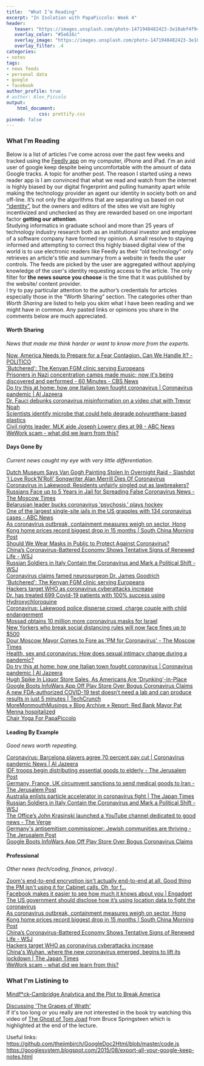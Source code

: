 ```yaml
---
title:  "What I’m Reading"
excerpt: "In Isolation with PapaPiccolo: Week 4"
header:
   teaser: "https://images.unsplash.com/photo-1471948482423-3e18abf4f944?ixlib=rb-1.2.1&ixid=eyJhcHBfaWQiOjEyMDd9"
   overlay_color: "#5e616c"
   overlay_image: "https://images.unsplash.com/photo-1471948482423-3e18abf4f944?ixlib=rb-1.2.1&ixid=eyJhcHBfaWQiOjEyMDd9"
   overlay_filter: .4
categories:
- notes
tags:
- news feeds
- personal data
- google
- facebook
author_profile: true
# author: Alex_Piccolo
output:
    html_document:
            css: prettify.css
pinned: false
---
```


### **What I’m Reading**

Below is a list of articles I’ve come across over the past few weeks and tracked using the [Feedly app](https://feedly.com) on my computer, iPhone and iPad. I'm an avid user of google keep despite being uncomfortable with the amount of data Google tracks. A topic for another post. The reason I started using a news reader app is I am convinced that what we read and watch from the internet is highly biased by our digital fingerprint and pulling humanity apart while making the technology provider an agent our identity in society both on and off-line. It’s not only the algorithms that are separating us based on out [“identity”](https://piccoloa.github.io/entityresolution_over/), but the owners and editors of the sites we visit are highly incentivized and unchecked as they are rewarded based on one important factor __getting our attention__.  
Studying informatics in graduate school and more than 25 years of technology industry research both as an institutional investor and employee of a software company have formed my opinion. A small resolve to staying informed and attempting to correct this highly biased digital view of the world is to use electronic readers like Feedly as their “old technology” only retrieves an article's title and summary from a website in feeds the user controls. The feeds are picked by the user are aggregated without applying knowledge of the user's identity requesting access to the article. The only filter for __the news source you choose__ is the time that it was published by the website/ content provider.  
I try to pay particular attention to the author’s credentials for articles especially those in the “Worth Sharing” section. The categories other than _Worth Sharing_ are listed to help you skim what I have been reading and we might have in common.  Any pasted links or opinions you share in the comments below are much appreciated.


#### Worth Sharing

*News that made me think harder or want to know more from the experts.*

[Now, America Needs to Prepare for a Fear Contagion. Can We Handle It? - POLITICO](https://www.politico.com/news/magazine/2020/03/31/coronavirus-americafear-contagion-can-we-handle-it-157711)     
['Butchered': The Kenyan FGM clinic serving Europeans](https://www.aljazeera.com/indepth/features/kenyan-fgm-clinic-serving-europeans-200317161309188.html)     
[Prisoners in Nazi concentration camps made music; now it's being discovered and performed - 60 Minutes - CBS News](https://www.cbsnews.com/news/holocaust-prisoners-in-nazi-concentration-camps-made-music-now-being-discovered-and-performed-60-minutes-2019-12-15/)     
[Do try this at home: how one Italian town fought coronavirus | Coronavirus pandemic | Al Jazeera](https://www.aljazeera.com/indepth/opinion/home-italian-town-fought-coronavirus-200326110756424.html)   
[Dr. Fauci debunks coronavirus misinformation on a video chat with Trevor Noah](https://mashable.com/video/trevor-noah-dr-fauci-coronavirus-misinformation/)   
[Scientists identify microbe that could help degrade polyurethane-based plastics](https://phys.org/news/2020-03-scientists-microbe-degrade-polyurethane-based-plastics.html)   
[Civil rights leader, MLK aide Joseph Lowery dies at 98 - ABC News](https://abcnews.go.com/Politics/wireStory/civil-rights-leader-mlk-aide-joseph-lowery-dies-69850296)   
[WeWork scam - what did we learn from this?](https://www.bustle.com/p/rebekah-neumanns-search-for-enlightenment-fueled-weworks-collapse-22581874?utm_source=pocket-newtab)   

#### Days Gone By

*Current news caught my eye with very little differentiation.*

[Dutch Museum Says Van Gogh Painting Stolen In Overnight Raid - Slashdot](https://tech.slashdot.org/story/20/03/30/226224/)   
[‘I Love Rock’N’Roll’ Songwriter Alan Merrill Dies Of Coronavirus](https://www.forbes.com/sites/markbeech/2020/03/30/i-love-rocknroll-songwriter-alan-merrill-dies-of-coronavirus/)  
[Coronavirus in Lakewood: Residents unfairly singled out as lawbreakers?](https://www.app.com/story/news/health/2020/03/31/coronavirus-lakewood-residents-unfairly-singled-out-lawbreakers/5086904002/)   
[Russians Face up to 5 Years in Jail for Spreading False Coronavirus News - The Moscow Times](https://www.themoscowtimes.com/2020/03/31/russians-face-up-to-5-years-in-jail-for-spreading-false-coronavirus-news-a69808)   
[Belarusian leader bucks coronavirus 'psychosis,' plays hockey](https://www.nbcnews.com/news/world/belarusian-leader-bucks-coronavirus-psychosis-plays-hockey-n1172041)   
[One of the largest single-site jails in the US grapples with 134 coronavirus cases - ABC News](https://abcnews.go.com/Health/largest-single-site-jails-us-grapples-134-coronavirus/story?id=69871778)   
[As coronavirus outbreak, containment measures weigh on sector, Hong Kong home prices record biggest drop in 15 months | South China Morning Post](https://www.scmp.com/business/article/3077697/coronavirus-outbreak-containment-measures-weigh-sector-hong-kong-home)   
[Should We Wear Masks in Public to Protect Against Coronavirus?](https://www.newsweek.com/masks-covid-19-coronavirus-cdc-advice-1495179?utm_source=TopNews&utm_medium=Feed&utm_campaign=Partnerships)   
[China’s Coronavirus-Battered Economy Shows Tentative Signs of Renewed Life - WSJ](https://www.wsj.com/articles/chinas-coronavirus-battered-economy-shows-tentative-signs-of-renewed-life-11585629575)   
[Russian Soldiers in Italy Contain the Coronavirus and Mark a Political Shift - WSJ](https://www.wsj.com/articles/russian-soldiers-in-italy-contain-the-coronavirus-and-mark-a-political-shift-11585647002)   
[Coronavirus claims famed neurosurgeon Dr. James Goodrich](https://www.lohud.com/story/news/coronavirus/2020/03/30/coronavirus-claims-famed-neurosurgeon-dr-james-goodrich/5091116002/)   
['Butchered': The Kenyan FGM clinic serving Europeans](https://www.aljazeera.com/indepth/features/kenyan-fgm-clinic-serving-europeans-200317161309188.html)   
[Hackers target WHO as coronavirus cyberattacks increase](https://www.aljazeera.com/news/2020/03/hackers-target-coronavirus-cyberattacks-increase-200324034222076.html)   
[Dr. has treated 699 Covid-19 patients with 100% success using Hydroxychloroquine](https://techstartups.com/2020/03/28/dr-vladimir-zelenko-now-treated-699-coronavirus-patients-100-success-using-hydroxychloroquine-sulfate-zinc-z-pak-update/)   
[Coronavirus: Lakewood police disperse crowd, charge couple with child endangerment](https://www.app.com/story/news/local/jackson-lakewood/lakewood/2020/03/30/coronavirus-lakewood-police-disperse-crowd-child-endangerment/2938238001/)   
[Mossad obtains 10 million more coronavirus masks for Israel](https://www.jpost.com/Israel-News/Mossad-bought-10-million-coronavirus-masks-last-week-622890)   
[New Yorkers who break social distancing rules will now face fines up to $500](https://www.politico.com/states/new-york/albany/story/2020/03/29/new-yorkers-who-break-social-distancing-rules-will-now-face-fines-up-to-500-1269545)   
[Dour Moscow Mayor Comes to Fore as 'PM for Coronavirus' - The Moscow Times](https://www.themoscowtimes.com/2020/03/28/dour-moscow-mayor-comes-to-fore-as-pm-for-coronavirus-a69783)   
[Health, sex and coronavirus: How does sexual intimacy change during a pandemic?](https://www.nbcnews.com/think/opinion/health-sex-coronavirus-how-does-sexual-intimacy-change-during-pandemic-ncna1169811)   
[Do try this at home: how one Italian town fought coronavirus | Coronavirus pandemic | Al Jazeera](https://www.aljazeera.com/indepth/opinion/home-italian-town-fought-coronavirus-200326110756424.html)   
[Hugh Spike In Liquor Store Sales, As Americans Are 'Drunking'-in-Place](https://www.mediapost.com/publications/article/349145/hugh-spike-in-liquor-store-sales-as-americans-are.html)   
[Google Boots InfoWars App Off Play Store Over Bogus Coronavirus Claims](https://gizmodo.com/google-boots-infowars-app-off-play-store-over-bogus-cor-1842537116)   
[A new FDA-authorized COVID-19 test doesn’t need a lab and can produce results in just 5 minutes | TechCrunch](https://techcrunch.com/2020/03/27/a-new-fda-authorized-covid-19-test-doesnt-need-a-lab-and-can-produce-results-in-just-5-minutes/)   
[MoreMonmouthMusings » Blog Archive » Report: Red Bank Mayor Pat Menna hospitalized](https://moremonmouthmusings.net/2020/03/27/report-red-bank-mayor-pat-menna-hospitalized/)   
[Chair Yoga For PapaPiccolo](https://youtu.be/tp9bsz54MZM)   

#### Leading By Example

*Good news worth repeating.*

[Coronavirus: Barcelona players agree 70 percent pay cut | Coronavirus pandemic News | Al Jazeera](https://www.aljazeera.com/news/2020/03/coronavirus-barcelona-players-agree-70-percent-pay-cut-200331064903540.html)   
[IDF troops begin distributing essential goods to elderly - The Jerusalem Post](https://www.jpost.com/israel-news/idf-troops-begin-distributing-essential-goods-to-elderly-623036)   
[Germany, France, UK circumvent sanctions to send medical goods to Iran - The Jerusalem Post](https://www.jpost.com/international/germany-france-uk-circumvent-sanctions-to-send-medical-goods-to-iran-623037)   
[Australia enlists particle accelerator in coronavirus fight | The Japan Times](https://www.japantimes.co.jp/news/2020/03/31/asia-pacific/science-health-asia-pacific/australia-particle-accelerator-coronavirus/)   
[Russian Soldiers in Italy Contain the Coronavirus and Mark a Political Shift - WSJ](https://www.wsj.com/articles/russian-soldiers-in-italy-contain-the-coronavirus-and-mark-a-political-shift-11585647002)   
[The Office’s John Krasinski launched a YouTube channel dedicated to good news - The Verge](https://www.theverge.com/2020/3/30/21200161/john-krasinski-youtube-some-good-news-office-steve-carell-michael-scott-coronavirus)   
[Germany's antisemitism commissioner: Jewish communities are thriving - The Jerusalem Post](https://www.jpost.com/diaspora/germanys-antisemitism-commissioner-jewish-communities-are-thriving-623002)   
[Google Boots InfoWars App Off Play Store Over Bogus Coronavirus Claims](https://gizmodo.com/google-boots-infowars-app-off-play-store-over-bogus-cor-1842537116)   

#### Professional

*Other news (tech/coding, finance, privacy)   .*

[Zoom's end-to-end encryption isn't actually end-to-end at all. Good thing the PM isn't using it for Cabinet calls. Oh, for f...](https://www.theregister.co.uk/2020/04/01/zoom_spotlight/)   
[Facebook makes it easier to see how much it knows about you | Engadget](https://www.engadget.com/2020-03-30-facebook-instagram-download-your-data.html)   
[The US government should disclose how it’s using location data to fight the coronavirus](https://www.theverge.com/2020/3/31/21199654/location-data-coronavirus-us-response-covid-19-apple-google)   
[As coronavirus outbreak, containment measures weigh on sector, Hong Kong home prices record biggest drop in 15 months | South China Morning Post](https://www.scmp.com/business/article/3077697/coronavirus-outbreak-containment-measures-weigh-sector-hong-kong-home)   
[China’s Coronavirus-Battered Economy Shows Tentative Signs of Renewed Life - WSJ](https://www.wsj.com/articles/chinas-coronavirus-battered-economy-shows-tentative-signs-of-renewed-life-11585629575)   
[Hackers target WHO as coronavirus cyberattacks increase](https://www.aljazeera.com/news/2020/03/hackers-target-coronavirus-cyberattacks-increase-200324034222076.html)   
[China's Wuhan, where the new coronavirus emerged, begins to lift its lockdown | The Japan Times](https://www.japantimes.co.jp/news/2020/03/28/asia-pacific/chinas-wuhan-new-coronavirus-emerged-begins-lift-lockdown/)   
[WeWork scam - what did we learn from this?](https://www.bustle.com/p/rebekah-neumanns-search-for-enlightenment-fueled-weworks-collapse-22581874?utm_source=pocket-newtab)   


### What I'm Listining to  

[Mindf*ck-Cambridge Analytica and the Plot to Break America](https://www.audible.com/pd/Mindf-ck-Audiobook/0593209613?qid=1586051134&sr=1-1&ref=a_search_c3_lProduct_1_1&pf_rd_p=e81b7c27-6880-467a-b5a7-13cef5d729fe&pf_rd_r=6AXNJXPNM5HP4X1D02PG)

[Discussing 'The Grapes of Wrath'](https://www.cornell.edu/video/discussing-the-grapes-of-wrath)  
If it's too long or you really are not interested in the book try watching this video of [The Ghost of Tom Joad](https://www.youtube.com/watch?v=B-c6GphpAeY&list=RDB-c6GphpAeY&start_radio=1) from Bruce Springsteen which is highlighted at the end of the lecture.




Useful links:
<https://github.com/thejimbirch/GoogleDoc2Html/blob/master/code.js>
<https://googlesystem.blogspot.com/2015/08/export-all-your-google-keep-notes.html>

